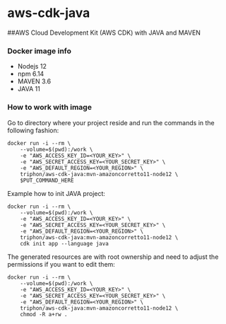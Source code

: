 # aws-cdk-java
##AWS Cloud Development Kit (AWS CDK) with JAVA and MAVEN

### Docker image info

- Nodejs 12
- npm 6.14
- MAVEN 3.6
- JAVA 11

### How to work with image

Go to directory where your project reside and run the commands in the following fashion:

```
docker run -i --rm \
	--volume=$(pwd):/work \
	-e "AWS_ACCESS_KEY_ID=<YOUR_KEY>" \
	-e "AWS_SECRET_ACCESS_KEY=<YOUR_SECRET_KEY>" \
	-e "AWS_DEFAULT_REGION=<YOUR_REGION>" \
	triphon/aws-cdk-java:mvn-amazoncorretto11-node12 \
	$PUT_COMMAND_HERE
```

Example how to init JAVA project:
```
docker run -i --rm \
	--volume=$(pwd):/work \
	-e "AWS_ACCESS_KEY_ID=<YOUR_KEY>" \
	-e "AWS_SECRET_ACCESS_KEY=<YOUR_SECRET_KEY>" \
	-e "AWS_DEFAULT_REGION=<YOUR_REGION>" \
	triphon/aws-cdk-java:mvn-amazoncorretto11-node12 \
	cdk init app --language java
```

The generated resources are with root ownership and need to adjust the permissions if you want to edit them:

```
docker run -i --rm \
	--volume=$(pwd):/work \
	-e "AWS_ACCESS_KEY_ID=<YOUR_KEY>" \
	-e "AWS_SECRET_ACCESS_KEY=<YOUR_SECRET_KEY>" \
	-e "AWS_DEFAULT_REGION=<YOUR_REGION>" \
	triphon/aws-cdk-java:mvn-amazoncorretto11-node12 \
	chmod -R a+rw .
```





